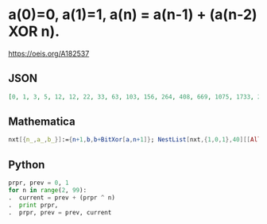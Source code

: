 # a\(0\)\=0, a\(1\)\=1, a\(n\) \= a\(n\-1\) \+ \(a\(n\-2\) XOR n\)\.
https://oeis.org/A182537
## JSON
```JSON
[0, 1, 3, 5, 12, 12, 22, 33, 63, 103, 156, 264, 408, 669, 1075, 1733, 2792, 4540, 7350, 11877, 19207, 31095, 50312, 81384, 131704, 213097, 344779, 557885, 902676, 1460532, 2363198, 3823721, 6186887, 10010575, 16197492, 26208096, 42405552, 68613621, 111019147, 179632733]
```
## Mathematica
```Mathematica
nxt[{n_,a_,b_}]:={n+1,b,b+BitXor[a,n+1]}; NestList[nxt,{1,0,1},40][[All,2]] (* _Harvey P. Dale_, Jul 02 2021 *)
```
## Python
```Python
prpr, prev = 0, 1
for n in range(2, 99):
.  current = prev + (prpr ^ n)
.  print prpr,
.  prpr, prev = prev, current
```
